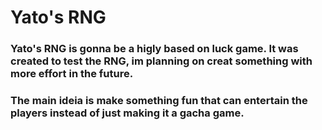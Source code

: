 # Yato's RNG
### Yato's RNG is gonna be a higly based on luck game. It was created to test the RNG, im planning on creat something with more effort in the future.
### The main ideia is make something fun that can entertain the players instead of just making it a gacha game.
